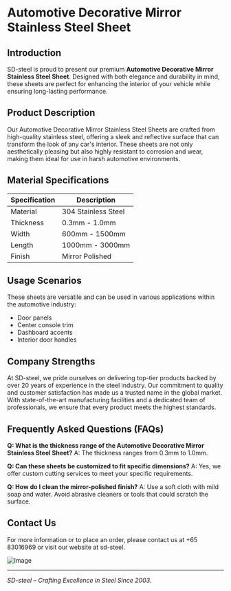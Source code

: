 # Automotive Decorative Mirror Stainless Steel Sheet

## Introduction
SD-steel is proud to present our premium **Automotive Decorative Mirror Stainless Steel Sheet**. Designed with both elegance and durability in mind, these sheets are perfect for enhancing the interior of your vehicle while ensuring long-lasting performance.

## Product Description
Our Automotive Decorative Mirror Stainless Steel Sheets are crafted from high-quality stainless steel, offering a sleek and reflective surface that can transform the look of any car's interior. These sheets are not only aesthetically pleasing but also highly resistant to corrosion and wear, making them ideal for use in harsh automotive environments.

## Material Specifications
| Specification | Description |
|---------------|-------------|
| Material      | 304 Stainless Steel |
| Thickness     | 0.3mm - 1.0mm |
| Width         | 600mm - 1500mm |
| Length        | 1000mm - 3000mm |
| Finish        | Mirror Polished |

## Usage Scenarios
These sheets are versatile and can be used in various applications within the automotive industry:
- Door panels
- Center console trim
- Dashboard accents
- Interior door handles

## Company Strengths
At SD-steel, we pride ourselves on delivering top-tier products backed by over 20 years of experience in the steel industry. Our commitment to quality and customer satisfaction has made us a trusted name in the global market. With state-of-the-art manufacturing facilities and a dedicated team of professionals, we ensure that every product meets the highest standards.

## Frequently Asked Questions (FAQs)
**Q: What is the thickness range of the Automotive Decorative Mirror Stainless Steel Sheet?**
A: The thickness ranges from 0.3mm to 1.0mm.

**Q: Can these sheets be customized to fit specific dimensions?**
A: Yes, we offer custom cutting services to meet your specific requirements.

**Q: How do I clean the mirror-polished finish?**
A: Use a soft cloth with mild soap and water. Avoid abrasive cleaners or tools that could scratch the surface.

## Contact Us
For more information or to place an order, please contact us at +65 83016969 or visit our website at  sd-steel.

![Image](https://github.com/user-attachments/assets/2567258e-e124-4816-932d-1809bd27ef0b)

---

*SD-steel – Crafting Excellence in Steel Since 2003.*